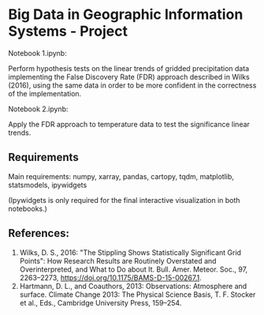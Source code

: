 # Big Data in Geographic Information Systems - Project

Notebook 1.ipynb:

Perform hypothesis tests on the linear trends of gridded precipitation data
implementing the False Discovery Rate (FDR) approach described in Wilks (2016),
using the same data in order to be more confident in the correctness of the
implementation.

Notebook 2.ipynb:

Apply the FDR approach to temperature data to test the significance linear
trends.

## Requirements

Main requirements: numpy, xarray, pandas, cartopy, tqdm, matplotlib,
statsmodels, ipywidgets

(Ipywidgets is only required for the final interactive visualization in both
notebooks.)

## References:

1. Wilks, D. S., 2016: "The Stippling Shows Statistically Significant Grid
   Points": How Research Results are Routinely Overstated and Overinterpreted,
   and What to Do about It. Bull. Amer. Meteor. Soc., 97, 2263–2273,
   https://doi.org/10.1175/BAMS-D-15-00267.1.
2. Hartmann, D. L., and Coauthors, 2013: Observations: Atmosphere and surface.
   Climate Change 2013: The Physical Science Basis, T. F. Stocker et al., Eds.,
   Cambridge University Press, 159–254.

